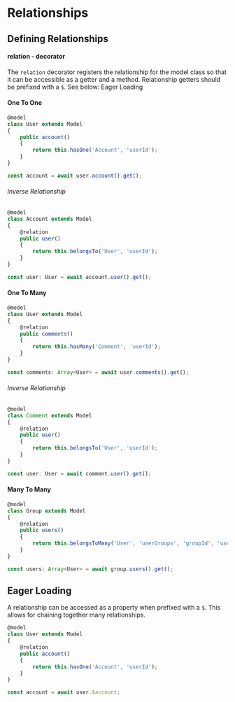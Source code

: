 # Relationships

## Defining Relationships

#### relation - decorator

The ```relation``` decorator registers the relationship for the model class so that it can be accessible as a getter
and a method. Relationship getters should be prefixed with a ```$```. See below: Eager Loading

#### One To One

```typescript
@model
class User extends Model
{
    public account()
    {
        return this.hasOne('Account', 'userId');
    }
}

const account = await user.account().get();
```

###### Inverse Relationship

```typescript
@model
class Account extends Model
{
    @relation
    public user()
    {
        return this.belongsTo('User', 'userId');
    }
}

const user: User = await account.user().get();
```

#### One To Many

```typescript
@model
class User extends Model
{
    @relation
    public comments()
    {
        return this.hasMany('Comment', 'userId');
    }
}

const comments: Array<User> = await user.comments().get();
```

###### Inverse Relationship

```typescript
@model
class Comment extends Model
{
    @relation
    public user()
    {
        return this.belongsTo('User', 'userId');
    }
}

const user: User = await comment.user().get();
```

#### Many To Many

```typescript
@model
class Group extends Model
{
    @relation
    public users()
    {
        return this.belongsToMany('User', 'userGroups', 'groupId', 'userId');
    }
}

const users: Array<User> = await group.users().get();
```

## Eager Loading

A relationship can be accessed as a property when prefixed with a ```$```. This allows for chaining together many
relationships.

```typescript
@model
class User extends Model
{
    @relation
    public account()
    {
        return this.hasOne('Account', 'userId');
    }
}

const account = await user.$account;
```
